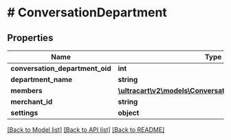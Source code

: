# # ConversationDepartment

## Properties

Name | Type | Description | Notes
------------ | ------------- | ------------- | -------------
**conversation_department_oid** | **int** |  | [optional]
**department_name** | **string** |  | [optional]
**members** | [**\ultracart\v2\models\ConversationDepartmentMember[]**](ConversationDepartmentMember.md) |  | [optional]
**merchant_id** | **string** |  | [optional]
**settings** | **object** |  | [optional]

[[Back to Model list]](../../README.md#models) [[Back to API list]](../../README.md#endpoints) [[Back to README]](../../README.md)
